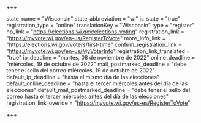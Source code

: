 +++

state_name = "Wisconsin"
state_abbreviation = "wi"
is_state = "true"
registration_type = "online"
translationKey = "Wisconsin"
type = "register"
hp_link = "https://elections.wi.gov/elections-voting"
registration_link = "https://myvote.wi.gov/en-us/RegisterToVote"
more_info_link = "https://elections.wi.gov/voters/first-time"
confirm_registration_link = "https://myvote.wi.gov/en-us/MyVoterInfo"
registration_link_translated = "true"
ip_deadline = "martes, 08 de noviembre de 2022"
online_deadline = "miércoles, 19 de octubre de 2022"
mail_postmarked_deadline = "debe tener el sello del correo miércoles, 19 de octubre de 2022"
default_ip_deadline = "hasta el mismo día de las elecciones"
default_online_deadline = "hasta el tercer miércoles antes del día de las elecciones"
default_mail_postmarked_deadline = "debe tener el sello del correo hasta el tercer miércoles antes del día de las elecciones"
registration_link_overide = "https://myvote.wi.gov/es-es/RegisterToVote"

+++